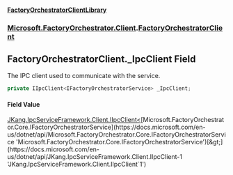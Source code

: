 #### [FactoryOrchestratorClientLibrary](./FactoryOrchestratorClientLibrary.md 'FactoryOrchestratorClientLibrary')
### [Microsoft.FactoryOrchestrator.Client](./Microsoft-FactoryOrchestrator-Client.md 'Microsoft.FactoryOrchestrator.Client').[FactoryOrchestratorClient](./Microsoft-FactoryOrchestrator-Client-FactoryOrchestratorClient.md 'Microsoft.FactoryOrchestrator.Client.FactoryOrchestratorClient')
## FactoryOrchestratorClient._IpcClient Field
The IPC client used to communicate with the service.  
```csharp
private IIpcClient<IFactoryOrchestratorService> _IpcClient;
```
#### Field Value
[JKang.IpcServiceFramework.Client.IIpcClient&lt;](https://docs.microsoft.com/en-us/dotnet/api/JKang.IpcServiceFramework.Client.IIpcClient-1 'JKang.IpcServiceFramework.Client.IIpcClient`1')[Microsoft.FactoryOrchestrator.Core.IFactoryOrchestratorService](https://docs.microsoft.com/en-us/dotnet/api/Microsoft.FactoryOrchestrator.Core.IFactoryOrchestratorService 'Microsoft.FactoryOrchestrator.Core.IFactoryOrchestratorService')[&gt;](https://docs.microsoft.com/en-us/dotnet/api/JKang.IpcServiceFramework.Client.IIpcClient-1 'JKang.IpcServiceFramework.Client.IIpcClient`1')  
